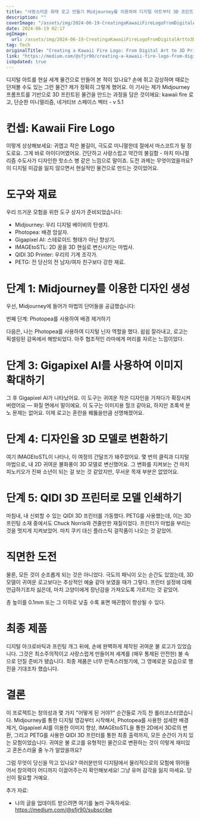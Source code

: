 ```yaml
---
title: "사랑스러운 화재 로고 만들기 Midjourney를 이용하여 디지털 아트부터 3D 프린트까지 완성하기"
description: ""
coverImage: "/assets/img/2024-06-19-CreatingaKawaiiFireLogoFromDigitalArtto3DPrintedAwesomenessusingMidjourney_0.png"
date: 2024-06-19 02:17
ogImage:
  url: /assets/img/2024-06-19-CreatingaKawaiiFireLogoFromDigitalArtto3DPrintedAwesomenessusingMidjourney_0.png
tag: Tech
originalTitle: "Creating a Kawaii Fire Logo: From Digital Art to 3D Printed Awesomeness using Midjourney"
link: "https://medium.com/@sfjr90/creating-a-kawaii-fire-logo-from-digital-art-to-3d-printed-awesomeness-using-midjourney-83bb78c2e2ab"
isUpdated: true
---
```


디지털 아트를 현실 세계 물건으로 만들어 본 적이 있나요? 손에 쥐고 감상하며 때로는 던져볼 수도 있는 그런 물건? 제가 정확히 그렇게 했어요. 이 기사는 제가 Midjourney 프롬프트를 기반으로 3D 프린트된 물건을 만드는 과정을 담은 것이에요: kawaii fire 로고, 단순한 미니멀리즘, 네거티브 스페이스 벡터 - v 5.1

# 컨셉: Kawaii Fire Logo

이렇게 상상해보세요: 귀엽고 작은 불길이, 극도로 미니멀한데 절에서 마스코트가 될 정도로요. 그게 바로 아이디어였어요. 간단하고 사랑스럽고 약간의 불길함 - 마치 미니멀리즘 수도사가 디자인한 핫소스 병 같은 느낌으로 말이죠. 도전 과제는 무엇이었을까요? 이 디지털 미감을 잃지 않으면서 현실적인 물건으로 만드는 것이었어요.

# 도구와 재료

<!-- cozy-coder - 수평 -->

<ins class="adsbygoogle"
     style="display:block"
     data-ad-client="ca-pub-4877378276818686"
     data-ad-slot="1107185301"
     data-ad-format="auto"
     data-full-width-responsive="true"></ins>

<script>
     (adsbygoogle = window.adsbygoogle || []).push({});
</script>

우리 뜨거운 모험을 위한 도구 상자가 준비되었습니다:

- Midjourney: 우리 디지털 베이비의 탄생지.
- Photopea: 배경 암살자.
- Gigapixel AI: 스테로이드 형태가 아닌 향상기.
- IMAGEtoSTL: 2D 꿈을 3D 현실로 변신시키는 마법사.
- QIDI 3D Printer: 우리의 기계 조각가.
- PETG: 전 당신의 전 남자/여자 친구보다 강한 재료.

# 단계 1: Midjourney를 이용한 디자인 생성

우선, Midjourney에 들어가 마법의 단어들을 공급했습니다:

<!-- cozy-coder - 수평 -->

<ins class="adsbygoogle"
     style="display:block"
     data-ad-client="ca-pub-4877378276818686"
     data-ad-slot="1107185301"
     data-ad-format="auto"
     data-full-width-responsive="true"></ins>

<script>
     (adsbygoogle = window.adsbygoogle || []).push({});
</script>

번째 단계: Photopea를 사용하여 배경 제거하기

다음은, 나는 Photopea를 사용하여 디지털 닌자 역할을 했다. 쉽쉽 잘라내고, 로고는 픽셀링된 감옥에서 해방되었다. 아주 협조적인 라마에게 머리를 자르는 느낌이었다.

# 단계 3: Gigapixel AI를 사용하여 이미지 확대하기

<!-- cozy-coder - 수평 -->

<ins class="adsbygoogle"
     style="display:block"
     data-ad-client="ca-pub-4877378276818686"
     data-ad-slot="1107185301"
     data-ad-format="auto"
     data-full-width-responsive="true"></ins>

<script>
     (adsbygoogle = window.adsbygoogle || []).push({});
</script>

그 후 Gigapixel AI가 나타났어요. 이 도구는 귀여운 작은 디자인을 가져다가 확장시켜버렸어요 — 화질 면에서 말이에요. 이 도구는 이미지용 헐크 같아요, 하지만 초록색 분노 문제는 없어요. 이제 로고는 혼란을 꿰뚫을만큼 선명해졌어요.

# 단계 4: 디자인을 3D 모델로 변환하기

여기 IMAGEtoSTL이 나타나, 이 여정의 간달프가 돼주었어요. 몇 번의 클릭과 디지털 마법으로, 내 2D 귀여운 불화풍이 3D 모델로 변신했어요. 그 변화를 지켜보는 건 마치 피노키오가 진짜 소년이 되는 걸 보는 것 같았지만, 무서운 목재 부분은 없었어요.

# 단계 5: QIDI 3D 프린터로 모델 인쇄하기

<!-- cozy-coder - 수평 -->

<ins class="adsbygoogle"
     style="display:block"
     data-ad-client="ca-pub-4877378276818686"
     data-ad-slot="1107185301"
     data-ad-format="auto"
     data-full-width-responsive="true"></ins>

<script>
     (adsbygoogle = window.adsbygoogle || []).push({});
</script>

마침내, 내 신뢰할 수 있는 QIDI 3D 프린터를 가동했다. PETG를 사용했는데, 이는 3D 프린팅 소재 중에서도 Chuck Norris와 견줄만한 재질이었다. 프린터가 마법을 부리는 것을 멋지게 지켜보았어. 마치 쿠키 대신 플라스틱 걸작품이 나오는 것 같았어.

# 직면한 도전

물론, 모든 것이 순조롭게 되는 것은 아니었다. 극도의 패닉이 오는 순간도 있었는데, 3D 모델이 귀여운 로고보다는 추상적인 예술 같아 보였을 때가 그렇다. 프린터 설정에 대해 언급하기조차 싫은데, 마치 고양이에게 장난감을 가져오도록 가르치는 것 같았어.

층 높이를 0.1mm 또는 그 이하로 낮출 수록 표면 매끈함이 향상될 수 있다.

<!-- cozy-coder - 수평 -->

<ins class="adsbygoogle"
     style="display:block"
     data-ad-client="ca-pub-4877378276818686"
     data-ad-slot="1107185301"
     data-ad-format="auto"
     data-full-width-responsive="true"></ins>

<script>
     (adsbygoogle = window.adsbygoogle || []).push({});
</script>

# 최종 제품

디지털 아크로바틱과 프린팅 개그 뒤에, 손에 완벽하게 제작된 귀여운 불 로고가 있었습니다. 그것은 최소주의적이고 사랑스럽게 만들어져 세계를 (매우 통제된 안전한) 불 속으로 던질 준비가 됐습니다. 최종 제품은 너무 만족스러웠기에, 그 영예로운 모습으로 행진을 기대조차 했습니다.

# 결론

이 프로젝트는 창의성과 몇 가지 "어떻게 된 거야?" 순간들로 가득 찬 롤러코스터였습니다. Midjourney를 통한 디지털 영감부터 시작해서, Photopea를 사용한 섬세한 배경 제거, Gigapixel AI를 이용한 이미지 향상, IMAGEtoSTL을 통한 2D에서 3D로의 변환, 그리고 PETG를 사용한 QIDI 3D 프린터를 통한 최종 출력까지, 모든 순간이 가치 있는 모험이었습니다. 귀여운 불 로고를 유형적인 물건으로 변환하는 것이 이렇게 재미있고 혼돈스러울 줄 누가 알았을까요?

<!-- cozy-coder - 수평 -->

<ins class="adsbygoogle"
     style="display:block"
     data-ad-client="ca-pub-4877378276818686"
     data-ad-slot="1107185301"
     data-ad-format="auto"
     data-full-width-responsive="true"></ins>

<script>
     (adsbygoogle = window.adsbygoogle || []).push({});
</script>

그럼 무엇이 당신을 막고 있나요? 여러분만의 디지턈에서 물리적으로의 모험에 뛰어들어서 창의력이 어디까지 이끌어주는지 확인해보세요! 그냥 유머 감각을 잃지 마세요. 당신이 필요할 거예요.

추가 자료:

- 나의 글을 업데이트 받으려면 여기를 눌러 구독하세요: https://medium.com/@sfjr90/subscribe
